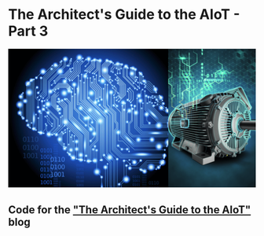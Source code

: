 # The Architect's Guide to the AIoT - Part 3
![aiot-3-motor-ai](images/aiot-3-motor-ai.png)

## Code for the ["The Architect's Guide to the AIoT"](https://techblog.cisco.com/blog/architects-guide-to-aiot-3) blog
<!--  -->
